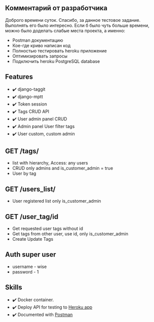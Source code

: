 
## Комментарий от разработчика
Доброго времени суток. Спасибо, за данное тестовое задание. Выполнять его было интересно. 
Если б было чуть больше времени, можно было доделать слабые места проекта, а именно:
- Postman документацию
- Кое-где криво написан код
- Полностью тестировать heroku приложение 
- Оптимизировать запросы
- Подключить heroku PostgreSQL database

## Features
- :heavy_check_mark: django-taggit
- :heavy_check_mark: django-mptt
- :heavy_check_mark: Token session
- :heavy_check_mark: Tags CRUD API
- :heavy_check_mark:  User admin panel CRUD
- :heavy_check_mark: Admin panel User filter tags
- :heavy_check_mark: User custom, custom admin
 
 ## GET /tags/
- list with hierarchy, Access: any users
- CRUD only admins and is_customer_admin = true
- User by tag

## GET /users_list/
- User registered list only is_customer_admin

## GET /user_tag/id
- Get requested user tags without id
- Get tags from other user, use id, only is_customer_admin
- Create Update Tags

## Auth super user
- username - wise
- password - 1
## Skills
- :heavy_check_mark: Docker container.
- :heavy_check_mark:  Deploy API for testing to [Heroku app](https://sleepy-beach-16058.herokuapp.com/)
- :heavy_check_mark:  Documented with [Postman](https://documenter.getpostman.com/view/9950425/TVmV6uJ6)
